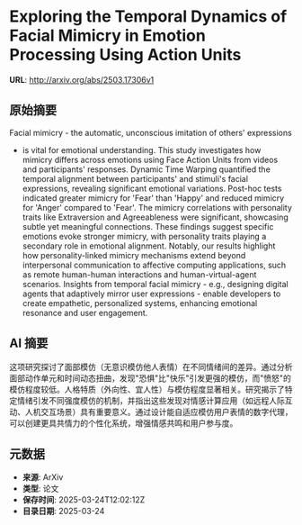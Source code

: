 # Exploring the Temporal Dynamics of Facial Mimicry in Emotion Processing Using Action Units

**URL**: http://arxiv.org/abs/2503.17306v1

## 原始摘要

Facial mimicry - the automatic, unconscious imitation of others' expressions
- is vital for emotional understanding. This study investigates how mimicry
differs across emotions using Face Action Units from videos and participants'
responses. Dynamic Time Warping quantified the temporal alignment between
participants' and stimuli's facial expressions, revealing significant emotional
variations. Post-hoc tests indicated greater mimicry for 'Fear' than 'Happy'
and reduced mimicry for 'Anger' compared to 'Fear'. The mimicry correlations
with personality traits like Extraversion and Agreeableness were significant,
showcasing subtle yet meaningful connections. These findings suggest specific
emotions evoke stronger mimicry, with personality traits playing a secondary
role in emotional alignment. Notably, our results highlight how
personality-linked mimicry mechanisms extend beyond interpersonal communication
to affective computing applications, such as remote human-human interactions
and human-virtual-agent scenarios. Insights from temporal facial mimicry -
e.g., designing digital agents that adaptively mirror user expressions - enable
developers to create empathetic, personalized systems, enhancing emotional
resonance and user engagement.


## AI 摘要

这项研究探讨了面部模仿（无意识模仿他人表情）在不同情绪间的差异。通过分析面部动作单元和时间动态扭曲，发现"恐惧"比"快乐"引发更强的模仿，而"愤怒"的模仿程度较低。人格特质（外向性、宜人性）与模仿程度显著相关。研究揭示了特定情绪引发不同强度模仿的机制，并指出这些发现对情感计算应用（如远程人际互动、人机交互场景）具有重要意义。通过设计能自适应模仿用户表情的数字代理，可以创建更具共情力的个性化系统，增强情感共鸣和用户参与度。

## 元数据

- **来源**: ArXiv
- **类型**: 论文
- **保存时间**: 2025-03-24T12:02:12Z
- **目录日期**: 2025-03-24
